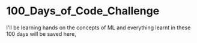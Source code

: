 # 100_Days_of_Code_Challenge
I'll be learning hands on the concepts of ML and everything learnt in these 100 days will be saved here,
